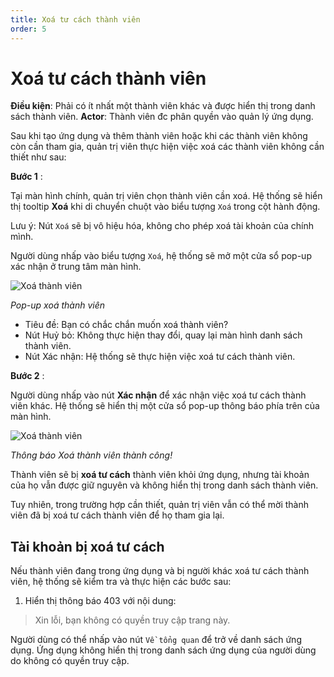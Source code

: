 ```yaml
---
title: Xoá tư cách thành viên
order: 5
---
```


# Xoá tư cách thành viên
**Điều kiện**: Phải có ít nhất một thành viên khác và được hiển thị trong danh sách thành viên.
**Actor**: Thành viên đc phân quyền vào quản lý ứng dụng.
 
Sau khi tạo ứng dụng và thêm thành viên hoặc khi các thành viên không còn cần tham gia, quản trị viên thực hiện việc xoá các thành viên không cần thiết như sau:

**Bước 1** : 

Tại màn hình chính, quản trị viên chọn thành viên cần xoá. Hệ thống sẽ hiển thị tooltip **Xoá** khi di chuyển chuột vào biểu tượng `Xoá` trong cột hành động.

Lưu ý: Nút `Xoá` sẽ bị vô hiệu hóa, không cho phép xoá tài khoản của chính mình.

Người dùng nhấp vào biểu tượng `Xoá`, hệ thống sẽ mở một cửa sổ pop-up xác nhận ở trung tâm màn hình.

![Xoá thành viên](/images/streaming-platform/app-management/02-member/pop-up/delete.png)

 *Pop-up xoá thành viên*

 * Tiêu đề: Bạn có chắc chắn muốn xoá thành viên?
 * Nút Huỷ bỏ: Không thực hiện thay đổi, quay lại màn hình danh sách thành viên.
 * Nút Xác nhận: Hệ thống sẽ thực hiện việc xoá tư cách thành viên.

 **Bước 2** : 
 
Người dùng nhấp vào nút **Xác nhận** để xác nhận việc xoá tư cách thành viên khác. Hệ thống sẽ hiển thị một cửa sổ pop-up thông báo phía trên của màn hình.
 
 ![Xoá thành viên](/images/streaming-platform/app-management/02-member/message/delete.png)

 *Thông báo Xoá thành viên thành công!*
 
Thành viên sẽ bị **xoá tư cách** thành viên khỏi ứng dụng, nhưng tài khoản của họ vẫn được giữ nguyên và không hiển thị trong danh sách thành viên.

Tuy nhiên, trong trường hợp cần thiết, quản trị viên vẫn có thể mời thành viên đã bị xoá tư cách thành viên để họ tham gia lại.

## Tài khoản bị xoá tư cách
Nếu thành viên đang trong ứng dụng và bị người khác xoá tư cách thành viên, hệ thống sẽ kiểm tra và thực hiện các bước sau:

1. Hiển thị thông báo 403 với nội dung: 

> Xin lỗi, bạn không có quyền truy cập trang này.

Người dùng có thể nhấp vào nút `Về tổng quan` để trở về danh sách ứng dụng. Ứng dụng không hiển thị trong danh sách ứng dụng của người dùng do không có quyền truy cập.
